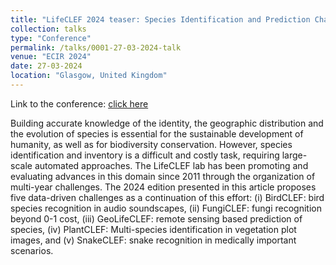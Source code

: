 ```yaml
---
title: "LifeCLEF 2024 teaser: Species Identification and Prediction Challenges"
collection: talks
type: "Conference"
permalink: /talks/0001-27-03-2024-talk
venue: "ECIR 2024"
date: 27-03-2024
location: "Glasgow, United Kingdom"
---
```


Link to the conference: [click here](https://www.ecir2024.org/)  

Building accurate knowledge of the identity, the geographic distribution and the evolution of species is essential for the sustainable development of humanity, as well as for biodiversity conservation.
However, species identification and inventory is a difficult and costly task, requiring large-scale automated approaches.
The LifeCLEF lab has been promoting and evaluating advances in this domain since 2011 through the organization of multi-year challenges.
The 2024 edition presented in this article proposes five data-driven challenges as a continuation of this effort: (i) BirdCLEF: bird species recognition in audio soundscapes, (ii) FungiCLEF: fungi recognition beyond 0-1 cost, (iii) GeoLifeCLEF: remote sensing based prediction of species, (iv) PlantCLEF: Multi-species identification in vegetation plot images, and (v) SnakeCLEF: snake recognition in medically important scenarios.